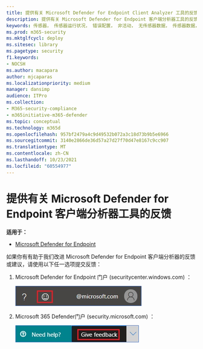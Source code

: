 ```yaml
---
title: 提供有关 Microsoft Defender for Endpoint Client Analyzer 工具的反馈
description: 提供有关 Microsoft Defender for Endpoint 客户端分析器工具的反馈
keywords: 传感器， 传感器运行状况， 错误配置， 非活动， 无传感器数据， 传感器数据， 通信受损， 通信
ms.prod: m365-security
ms.mktglfcycl: deploy
ms.sitesec: library
ms.pagetype: security
f1.keywords:
- NOCSH
ms.author: macapara
author: mjcaparas
ms.localizationpriority: medium
manager: dansimp
audience: ITPro
ms.collection:
- M365-security-compliance
- m365initiative-m365-defender
ms.topic: conceptual
ms.technology: m365d
ms.openlocfilehash: 957bf2479a4c9d49532b072a3c18d73b9b5e6966
ms.sourcegitcommit: 3140e2866de36d57a27d27f70d47e8167c9cc907
ms.translationtype: MT
ms.contentlocale: zh-CN
ms.lasthandoff: 10/23/2021
ms.locfileid: "60554977"
---
```

# <a name="provide-feedback-on-the-microsoft-defender-for-endpoint-client-analyzer-tool"></a>提供有关 Microsoft Defender for Endpoint 客户端分析器工具的反馈

**适用于：**
- [Microsoft Defender for Endpoint](https://go.microsoft.com/fwlink/p/?linkid=2146631)

如果你有有助于我们改进 Microsoft Defender for Endpoint 客户端分析器的反馈或建议，请使用以下任一选项提交反馈：

1. Microsoft Defender for Endpoint 门户 (securitycenter.windows.com) ：

    ![笑脸反馈图标的图像。](images/3e2db5015cd4f47436b4765b2303f4f5.png)

2. Microsoft 365 Defender门户 (security.microsoft.com) ：

    ![提供反馈按钮的图像。](images/1d5b3c010b4b5c0e9d5eb43f71fa95e3.png)
